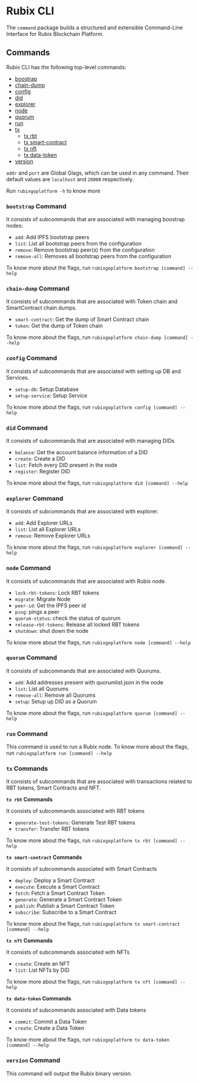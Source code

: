 # Rubix CLI

The `command` package builds a structured and extensible Command-Line Interface for Rubix Blockchain Platform.

## Commands

Rubix CLI has the following top-level commands:

- [boostrap](#bootstrap-command)
- [chain-dump](#chain-dump-command)
- [config](#config-command)
- [did](#did-command)
- [explorer](#explorer-command)
- [node](#node-command)
- [quorum](#quorum-command)
- [run](#run-command)
- [tx](#tx-commands)
  - [tx rbt](#tx-rbt)
  - [tx smart-contract](#tx-smart-contract)
  - [tx nft](#tx-nft)
  - [tx data-token](#tx-data-token)
- [version](#version-command)

`addr` and `port` are Global Glags, which can be used in any command. Their default values are `localhost` and `20000` respectively.

Run `rubixgoplatform -h` to know more

### `bootstrap` Command

It consists of subcommands that are associated with managing boostrap nodes:

- `add`: Add IPFS bootstrap peers
- `list`: List all bootstrap peers from the configuration
- `remove`: Remove bootstrap peer(s) from the configuration
- `remove-all`: Removes all bootstrap peers from the configuration

To know more about the flags, run `rubixgoplatform bootstrap [command] --help`

### `chain-dump` Command

It consists of subcommands that are associated with Token chain and SmartContract chain dumps. 

- `smart-contract`: Get the dump of Smart Contract chain
- `token`: Get the dump of Token chain

To know more about the flags, run `rubixgoplatform chain-dump [command] --help`

### `config` Command

It consists of subcommands that are associated with setting up DB and Services. 

- `setup-db`: Setup Database
- `setup-service`: Setup Service

To know more about the flags, run `rubixgoplatform config [command] --help`

### `did` Command

It consists of subcommands that are associated with managing DIDs 

- `balance`: Get the account balance information of a DID
- `create`: Create a DID
- `list`: Fetch every DID present in the node
- `register`: Register DID

To know more about the flags, run `rubixgoplatform did [command] --help`

### `explorer` Command

It consists of subcommands that are associated with explorer. 

- `add`: Add Explorer URLs
- `list`: List all Explorer URLs
- `remove`: Remove Explorer URLs

To know more about the flags, run `rubixgoplatform explorer [command] --help`

### `node` Command

It consists of subcommands that are associated with Rubix node. 

- `lock-rbt-tokens`: Lock RBT tokens
- `migrate`: Migrate Node
- `peer-id`: Get the IPFS peer id
- `ping`: pings a peer
- `quorum-status`: check the status of quorum
- `release-rbt-tokens`: Release all locked RBT tokens
- `shutdown`: shut down the node

To know more about the flags, run `rubixgoplatform node [command] --help`

### `quorum` Command

It consists of subcommands that are associated with Quorums. 

- `add`: Add addresses present with quorumlist.json in the node
- `list`: List all Quorums
- `remove-all`: Remove all Quorums
- `setup`: Setup up DID as a Quorum

To know more about the flags, run `rubixgoplatform quorum [command] --help`

### `run` Command

This command is used to run a Rubix node. To know more about the flags, run `rubixgoplatform run [command] --help`

### `tx` Commands

It consists of subcommands that are associated with transactions related to RBT tokens, Smart Contracts and NFT.

<a name="tx-rbt"></a>**`tx rbt` Commands**

It consists of subcommands associated with RBT tokens

- `generate-test-tokens`: Generate Test RBT tokens
- `transfer`: Transfer RBT tokens

To know more about the flags, run `rubixgoplatform tx rbt [command] --help`

<a name="tx-smart-contract"></a>**`tx smart-contract` Commands**

It consists of subcommands associated with Smart Contracts

- `deploy`: Deploy a Smart Contract
- `execute`: Execute a Smart Contract
- `fetch`: Fetch a Smart Contract Token
- `generate`: Generate a Smart Contract Token
- `publish`: Publish a Smart Contract Token
- `subscribe`: Subscribe to a Smart Contract

To know more about the flags, run `rubixgoplatform tx smart-contract [command] --help`

<a name="tx-nft"></a>**`tx nft` Commands**

It consists of subcommands associated with NFTs

- `create`: Create an NFT
- `list`: List NFTs by DID

To know more about the flags, run `rubixgoplatform tx nft [command] --help`

<a name="tx-data-token"></a> **`tx data-token` Commands**

It consists of subcommands associated with Data tokens

- `commit`: Commit a Data Token
- `create`: Create a Data Token

To know more about the flags, run `rubixgoplatform tx data-token [command] --help`

### `version` Command

This command will output the Rubix binary version.
